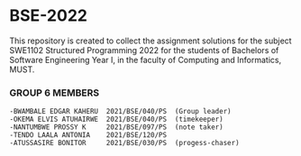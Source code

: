 # BSE-2022
This repository is created to collect the assignment solutions for the subject SWE1102 Structured Programming 2022
 for the students of Bachelors of Software Engineering  Year I, in the faculty of Computing and Informatics, MUST.

 ### GROUP 6 MEMBERS        
    -BWAMBALE EDGAR KAHERU  2021/BSE/040/PS  (Group leader)
    -OKEMA ELVIS ATUHAIRWE  2021/BSE/040/PS  (timekeeper)
    -NANTUMBWE PROSSY K     2021/BSE/097/PS  (note taker)
    -TENDO LAALA ANTONIA    2021/BSE/120/PS
    -ATUSSASIRE BONITOR     2021/BSE/030/PS  (progess-chaser)
                                               

